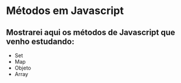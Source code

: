 # Métodos em Javascript

## Mostrarei aqui os métodos de Javascript que venho estudando:

* Set
* Map
* Objeto
* Array

